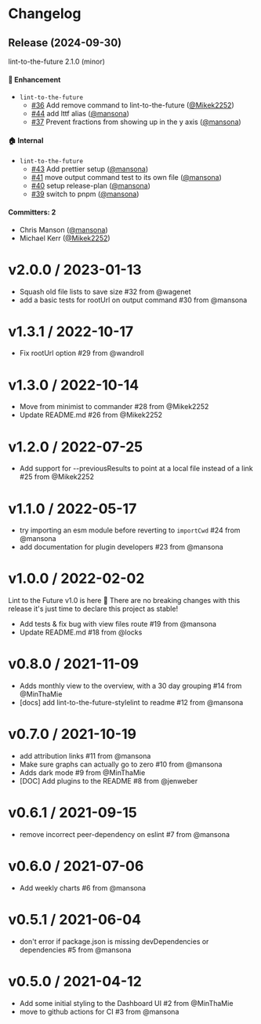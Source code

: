 # Changelog






## Release (2024-09-30)

lint-to-the-future 2.1.0 (minor)

#### :rocket: Enhancement
* `lint-to-the-future`
  * [#36](https://github.com/mansona/lint-to-the-future/pull/36) Add remove command to lint-to-the-future ([@Mikek2252](https://github.com/Mikek2252))
  * [#44](https://github.com/mansona/lint-to-the-future/pull/44) add lttf alias ([@mansona](https://github.com/mansona))
  * [#37](https://github.com/mansona/lint-to-the-future/pull/37) Prevent fractions from showing up in the y axis ([@mansona](https://github.com/mansona))

#### :house: Internal
* `lint-to-the-future`
  * [#43](https://github.com/mansona/lint-to-the-future/pull/43) Add prettier setup ([@mansona](https://github.com/mansona))
  * [#41](https://github.com/mansona/lint-to-the-future/pull/41) move output command test to its own file ([@mansona](https://github.com/mansona))
  * [#40](https://github.com/mansona/lint-to-the-future/pull/40) setup release-plan ([@mansona](https://github.com/mansona))
  * [#39](https://github.com/mansona/lint-to-the-future/pull/39) switch to pnpm ([@mansona](https://github.com/mansona))

#### Committers: 2
- Chris Manson ([@mansona](https://github.com/mansona))
- Michael Kerr ([@Mikek2252](https://github.com/Mikek2252))

v2.0.0 / 2023-01-13
==================
* Squash old file lists to save size #32 from @wagenet
* add a basic tests for rootUrl on output command #30 from @mansona

v1.3.1 / 2022-10-17
==================
* Fix rootUrl option #29 from @wandroll

v1.3.0 / 2022-10-14
==================
* Move from minimist to commander #28 from @Mikek2252
* Update README.md #26 from @Mikek2252

v1.2.0 / 2022-07-25
==================
* Add support for --previousResults to point at a local file instead of a link #25 from @Mikek2252

v1.1.0 / 2022-05-17
==================
* try importing an esm module before reverting to `importCwd` #24 from @mansona
* add documentation for plugin developers #23 from @mansona

v1.0.0 / 2022-02-02
==================

Lint to the Future v1.0 is here 🎉 There are no breaking changes with this release it's just time to declare this project as stable!

* Add tests & fix bug with view files route #19 from @mansona
* Update README.md #18 from @locks

v0.8.0 / 2021-11-09
==================
* Adds monthly view to the overview, with a 30 day grouping #14 from @MinThaMie
* [docs] add lint-to-the-future-stylelint to readme #12 from @mansona

v0.7.0 / 2021-10-19
==================
* add attribution links #11 from @mansona
* Make sure graphs can actually go to zero #10 from @mansona
* Adds dark mode #9 from @MinThaMie
* [DOC] Add plugins to the README #8 from @jenweber

v0.6.1 / 2021-09-15
==================
* remove incorrect peer-dependency on eslint #7 from @mansona

v0.6.0 / 2021-07-06
==================
* Add weekly charts #6 from @mansona

v0.5.1 / 2021-06-04
==================
* don't error if package.json is missing devDependencies or dependencies #5 from @mansona

v0.5.0 / 2021-04-12
==================
* Add some initial styling to the Dashboard UI #2 from @MinThaMie
* move to github actions for CI #3 from @mansona
